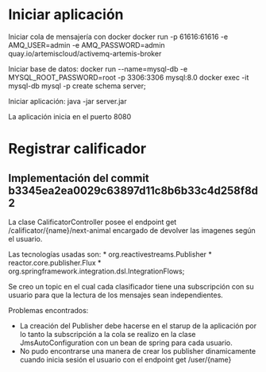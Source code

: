 
# Iniciar aplicación

Iniciar cola de mensajería con docker
    docker run -p 61616:61616 -e AMQ_USER=admin -e AMQ_PASSWORD=admin quay.io/artemiscloud/activemq-artemis-broker

Iniciar base de datos:
    docker run --name=mysql-db -e MYSQL_ROOT_PASSWORD=root -p 3306:3306 mysql:8.0
    docker exec -it mysql-db mysql -p
    create schema server;

Iniciar aplicación: java -jar server.jar

La aplicación inicia en el puerto 8080


# Registrar calificador

## Implementación del commit b3345ea2ea0029c63897d11c8b6b33c4d258f8d2

La clase CalificatorController posee el endpoint get /calificator/{name}/next-animal encargado de devolver las imagenes según el usuario. 

Las tecnologías usadas son:
    * org.reactivestreams.Publisher
    * reactor.core.publisher.Flux
    * org.springframework.integration.dsl.IntegrationFlows;

Se creo un topic en el cual cada clasificador tiene una subscripción con su usuario para que la lectura de los mensajes sean independientes.

Problemas encontrados:

 * La creación del Publisher debe hacerse en el starup de la aplicación por lo tanto la subscripción a la cola se realizo en la clase JmsAutoConfiguration con un bean de spring para cada usuario.
 * No pudo encontrarse una manera de crear los publisher dinamicamente cuando inicia sesión el usuario con el endpoint get /user/{name}



